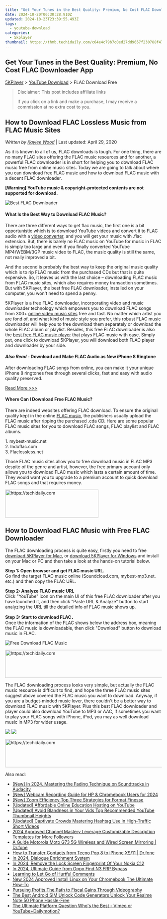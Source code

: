 ```yaml
---
title: "Get Your Tunes in the Best Quality: Premium, No Cost FLAC Downloader App"
date: 2024-10-20T06:30:28.910Z
updated: 2024-10-23T23:39:55.493Z
tags:
  - youtube-download
categories:
  - 5kplayer
thumbnail: https://thmb.techidaily.com/c64e4c79b7c0ed27dd9657f230788f47fff39a2fe25d0191fd48add7ff7b93db.jpg
---
```


## Get Your Tunes in the Best Quality: Premium, No Cost FLAC Downloader App

[5KPlayer](https://tools.techidaily.com/5kplayer/products/) \> [YouTube Download](https://tools.techidaily.com/5kplayer/youtube-download/) \> FLAC Download Free

>  Disclaimer: This post includes affiliate links
>
>  If you click on a link and make a purchase, I may receive a commission at no extra cost to you.
>

## How to Download FLAC Lossless Music from FLAC Music Sites

 _Written by [Kaylee Wood](https://www.quora.com/profile/Amanda-Hu-21)_ | Last updated: April 29, 2020 

As it is known to all of us, FLAC downloads is tough. For one thing, there are no many FLAC sites offering the FLAC music resources and for another, a powerful FLAC downloader is in short for helping you to download FLAC music free from online music sites. Today we are going to talk about where you can download free FLAC music and how to download FLAC music with a decent FLAC downloader. 

**\[Warning\] YouTube music & copyright-protected contents are not supported for download.**

![Best FLAC Downloader](https://www.5kplayer.com/youtube-download/img/flac.jpg) 

#### **What Is the Best Way to Download FLAC Music?**

There are three different ways to get flac music, the first one is a bit opportunistic which is to download YouTube videos and convert it to FLAC audio with a [video converter](https://tools.techidaily.com/5kplayer/products/), and you will get your music with .flac extension. But, there is barely no FLAC music on YouTube for music in FLAC is simply too large and even if you finally converted YouTube MP4/WEBM/3GP music video to FLAC, the music quality is still the same, not really improved a bit. 

And the second is probably the best way to keep the original music quality which is to rip FLAC music from the purchased CDs but that is quite expensive. So, it leaves us with the last choice – downloading FLAC music from FLAC music sites, which also requires money transaction sometimes. But with 5KPlayer, the best free FLAC downloader, installed on your computer, you won't need to spend a penny. 

5KPlayer is a free FLAC downloader, incorporating video and music downloader technology which empowers you to download FLAC songs from 300+ [online video music sites](https://tools.techidaily.com/5kplayer/youtube-download/) free and fast. No matter which artist you are fond of, and what kind of music style you prefer, this robust FLAC music downloader will help you to free download them separately or download the whole FLAC album or playlist. Besides, this free FLAC downloader is also the [best free FLAC music player](https://tools.techidaily.com/5kplayer/video-music-player/) that plays FLAC music with ease. Simply put, one click to download 5KPlayer, you will download both FLAC player and downloader by your side. 

#### _Also Read_ \- Download and Make FLAC Audio as New iPhone 8 Ringtone

After downloading FLAC songs from online, you can make it your unique iPhone 8 ringtones free through several clicks, fast and easy with audio quality preserved.

[Read More >>>](https://tools.techidaily.com/5kplayer/iphone-manager/) 

#### **Where Can I Download Free FLAC Music?**

There are indeed websites offering FLAC download. To ensure the original quality kept in the online [FLAC music](https://tools.techidaily.com/5kplayer/video-music-player/), the publishers usually upload the FLAC music after ripping the purchased .cda CD. Here are some popular FLAC music sites for you to download FLAC songs, FLAC playlist and FLAC albums. 

1\. mybest-music.net  
2\. Indoflac.com   
3\. Flaclossless.net

Those FLAC music sites allow you to free download music in FLAC MP3 despite of the genre and artist, however, the free primary account only allows you to download FLAC music which lasts a certain amount of time. They would want you to upgrade to a premium account to quick download FLAC songs and that requires money. 

<!-- affiliate ads begin -->
<a href="https://aligracehair.sjv.io/c/5597632/2006914/19272" target="_top" id="2006914">
  <img src="//a.impactradius-go.com/display-ad/19272-2006914" border="0" alt="https://techidaily.com" width="300" height="90"/>
</a>
<img height="0" width="0" src="https://aligracehair.sjv.io/i/5597632/2006914/19272" style="position:absolute;visibility:hidden;" border="0" />
<!-- affiliate ads end -->

## How to Download FLAC Music with Free FLAC Downloader

The FLAC downloading process is quite easy, firstly you need to free [download 5KPlayer for Mac](https://tools.techidaily.com/5kplayer/products/), or [download 5KPlayer for Windows](https://tools.techidaily.com/5kplayer/products/) and install on your Mac or PC and then take a look at the hands-on tutorial below. 

**Step 1: Open browser and get FLAC music URL.**   
Go find the target FLAC music online (Soundcloud.com, mybest-mp3.net. etc.) and then copy the FLAC URL. 

**Step 2: Analyze FLAC music URL**   
 Click "YouTube" icon on the main UI of this free FLAC downloader after you have launched it, and then click "Paste URL & Analyze" button to start analyzing the URL till the detailed info of FLAC music shows up. 

**Step 3: Start to download FLAC．**   
 Once the information of the FLAC shows below the address box, meaning the FLAC music is downloadable, then click "Download" button to download music in FLAC.

![Free Download FLAC Music](https://www.5kplayer.com/youtube-download/img/download-flac.jpg) 

<!-- affiliate ads begin -->
<a href="https://imp.i357552.net/c/5597632/1013424/11832" target="_top" id="1013424">
  <img src="//a.impactradius-go.com/display-ad/11832-1013424" border="0" alt="https://techidaily.com" width="728" height="90"/>
</a>
<img height="0" width="0" src="https://imp.i357552.net/i/5597632/1013424/11832" style="position:absolute;visibility:hidden;" border="0" />
<!-- affiliate ads end -->

The FLAC downloading process looks very simple, but actually the FLAC music resource is difficult to find, and hope the three FLAC music sites suggest above covered the FLAC music you want to download. Anyway, if you are a budget-minded music lover, there couldn't be a better way to download FLAC music with 5KPlayer. Plus this best FLAC downloader and player could also download YouTube to MP3 or AAC, if sometimes you want to play your FLAC songs with iPhone, iPod, you may as well download music in MP3 for wider usage. 

[![](https://www.5kplayer.com/youtube-download/../button/freedownwhitewin.png)](https://tools.techidaily.com/5kplayer/products/) [![](https://www.5kplayer.com/youtube-download/../button/freedownbackmac.png)](https://tools.techidaily.com/5kplayer/products/)

<!-- affiliate ads begin -->
<a href="https://aligracehair.sjv.io/c/5597632/2115951/19272" target="_top" id="2115951">
  <img src="//a.impactradius-go.com/display-ad/19272-2115951" border="0" alt="https://techidaily.com" width="728" height="90"/>
</a>
<img height="0" width="0" src="https://aligracehair.sjv.io/i/5597632/2115951/19272" style="position:absolute;visibility:hidden;" border="0" />
<!-- affiliate ads end -->

<ins class="adsbygoogle"
     style="display:block"
     data-ad-format="autorelaxed"
     data-ad-client="ca-pub-7571918770474297"
     data-ad-slot="1223367746"></ins>

<ins class="adsbygoogle"
     style="display:block"
     data-ad-client="ca-pub-7571918770474297"
     data-ad-slot="8358498916"
     data-ad-format="auto"
     data-full-width-responsive="true"></ins>

<span class="atpl-alsoreadstyle">Also read:</span>
<div><ul>
<li><a href="https://article-tips.techidaily.com/new-in-2024-mastering-the-fading-technique-on-soundtracks-in-audacity/"><u>[New] In 2024, Mastering the Fading Technique on Soundtracks in Audacity</u></a></li>
<li><a href="https://digital-screen-recording.techidaily.com/new-webcam-recording-guide-for-hp-and-chromebook-users-for-2024/"><u>[New] Webcam Recording Guide for HP & Chromebook Users for 2024</u></a></li>
<li><a href="https://article-knowledge.techidaily.com/new-zoom-efficiency-top-three-strategies-for-format-finesse/"><u>[New] Zoom Efficiency Top Three Strategies for Format Finesse</u></a></li>
<li><a href="https://youtube-video-recordings.techidaily.com/updated-affordable-online-education-hosting-on-youtube/"><u>[Updated] Affordable Online Education Hosting on YouTube</u></a></li>
<li><a href="https://youtube-video-recordings.techidaily.com/updated-avoid-blandness-in-your-vids-top-recommended-youtube-thumbnail-heights/"><u>[Updated] Avoid Blandness in Your Vids Top Recommended YouTube Thumbnail Heights</u></a></li>
<li><a href="https://youtube-video-recordings.techidaily.com/updated-captivate-crowds-mastering-hashtag-use-in-high-traffic-short-videos/"><u>[Updated] Captivate Crowds Mastering Hashtag Use in High-Traffic Short Videos</u></a></li>
<li><a href="https://youtube-video-recordings.techidaily.com/2024-approved-channel-mastery-leverage-customizable-description-templates-for-more-followers/"><u>2024 Approved Channel Mastery Leverage Customizable Description Templates for More Followers</u></a></li>
<li><a href="https://screen-mirror.techidaily.com/a-guide-motorola-moto-g73-5g-wireless-and-wired-screen-mirroring-drfone-by-drfone-android/"><u>A Guide Motorola Moto G73 5G Wireless and Wired Screen Mirroring | Dr.fone</u></a></li>
<li><a href="https://blog-min.techidaily.com/how-to-transfer-contacts-from-tecno-pop-8-to-iphone-xs11-drfone-by-drfone-transfer-from-android-transfer-from-android/"><u>How to Transfer Contacts from Tecno Pop 8 to iPhone XS/11 | Dr.fone</u></a></li>
<li><a href="https://youtube-video-recordings.techidaily.com/in-2024-dialogue-enrichment-system/"><u>In 2024, Dialogue Enrichment System</u></a></li>
<li><a href="https://easy-unlock-android.techidaily.com/in-2024-remove-the-lock-screen-fingerprint-of-your-nokia-c12-by-drfone-android/"><u>In 2024, Remove the Lock Screen Fingerprint Of Your Nokia C12</u></a></li>
<li><a href="https://android-frp.techidaily.com/in-2024-ultimate-guide-from-oppo-find-n3-frp-bypass-by-drfone-android/"><u>In 2024, Ultimate Guide from Oppo Find N3 FRP Bypass</u></a></li>
<li><a href="https://youtube-video-recordings.techidaily.com/learning-to-let-go-of-hurtful-comments/"><u>Learning to Let Go of Hurtful Comments</u></a></li>
<li><a href="https://ai-video-apps.techidaily.com/new-2024-approved-install-linux-on-your-chromebook-the-ultimate-how-to/"><u>New 2024 Approved Install Linux on Your Chromebook The Ultimate How-To</u></a></li>
<li><a href="https://youtube-video-recordings.techidaily.com/pursuing-profits-the-path-to-fiscal-gains-through-videography/"><u>Pursuing Profits The Path to Fiscal Gains Through Videography</u></a></li>
<li><a href="https://sim-unlock.techidaily.com/the-best-android-sim-unlock-code-generators-unlock-your-realme-note-50-phone-hassle-free-by-drfone-android/"><u>The Best Android SIM Unlock Code Generators Unlock Your Realme Note 50 Phone Hassle-Free</u></a></li>
<li><a href="https://youtube-video-recordings.techidaily.com/the-ultimate-platform-question-whos-the-best-vimeo-or-youtubeplusdailymotion/"><u>The Ultimate Platform Question Who's the Best - Vimeo or YouTube+Dailymotion?</u></a></li>
</ul></div>

